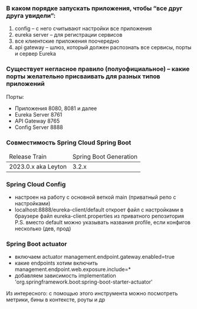 ### В каком порядке запускать приложения, чтобы “все друг друга увидели”:

1) config – с него считывают настройки все приложения
2) eureka server – для регистрации сервисов
3) все клиентские приложения поочередно
4) api gateway – шлюз, который должен распознать все сервисы, порты и сервер Eureka

### Существует негласное правило (полуофициальное) – какие порты желательно присваивать для разных типов приложений

Порты:
- Приложения 8080, 8081 и далее
- Eureka Server 8761
- API Gateway 8765
- Config Server 8888

### Совместимость Spring Cloud Spring Boot
<table>
    <thead>
        <tr>
            <td>Release Train</td>
            <td>Spring Boot Generation</td>
        </tr>
    </thead>
    <tbody>
        <tr>
            <td>2023.0.x aka Leyton</td>
            <td>3.2.x</td>
        </tr>
    </tbody>
</table>

### Spring Cloud Config
 - настроен на работу с основной веткой main (приватный репо с настройками)
 - localhost:8888/eureka-client/default откроет файл с настройками в браузере
    файл eureka-client.properties из приватного репозитория
    P.S. вместо default можно указывать названия profile, если конфигов несколько (дев, прод)


### Spring Boot actuator
- включаем actuator
    management.endpoint.gateway.enabled=true
- какие endpoints хотим включить
management.endpoint.web.exposure.include=*
- добавляем зависимость
  implementation 'org.springframework.boot:spring-boot-starter-actuator'

Из интересного: с помощью этого инструмента можно посмотреть метрики, бины в контексте, роуты и др